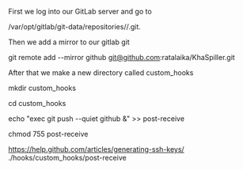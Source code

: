 First we log into our GitLab server and go to

/var/opt/gitlab/git-data/repositories/<group>/<project>.git.

Then we add a mirror to our gitlab git

git remote add --mirror github git@github.com:ratalaika/KhaSpiller.git

After that we make a new directory called custom_hooks


mkdir custom_hooks

cd custom_hooks

echo "exec git push --quiet github &" >> post-receive

chmod 755 post-receive

https://help.github.com/articles/generating-ssh-keys/
./hooks/custom_hooks/post-receive